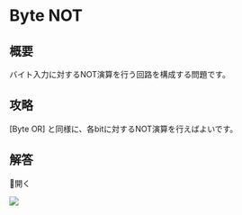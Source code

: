 # Byte NOT

## 概要

バイト入力に対するNOT演算を行う回路を構成する問題です。

## 攻略

[Byte OR] と同様に、各bitに対するNOT演算を行えばよいです。

## 解答

<div class="spoiler-controller material-icons">&#xE5CF;開く</div>
<div class="spoiler">

![](https://gyazo.com/ace0ead99219e481ab23e7c5e570d77e.png)

</div>